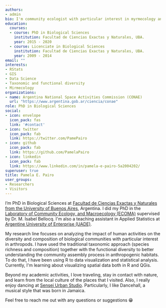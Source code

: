 ```yaml
---
authors:
- admin
bio: I'm community ecologist with particular interest in myrmecology and spatial data analysis.
education:
  courses:
  - course: PhD in Biological Sciences
    institution: Facultad de Ciencias Exactas y Naturales, UBA.
    year: 2015 - 2020
  - course: Licenciate in Biological Sciences
    institution: Facultad de Ciencias Exactas y Naturales, UBA.
    year: 2009 - 2014
email: ""
interests:
- RStats
- GIS
- Data Science
- Taxonomic and functional diversity
- Mirmecology
organizations:
- name: Argentina National Space Activities Commission (CONAE)
  url: "https://www.argentina.gob.ar/ciencia/conae"
role: PhD in Biological Sciences
social:
- icon: envelope
  icon_pack: fas
  link: '#contact'
- icon: twitter
  icon_pack: fab
  link: https://twitter.com/PamePairo
- icon: github
  icon_pack: fab
  link: https://github.com/PamelaPairo
- icon: linkedin
  icon_pack: fab
  link: https://www.linkedin.com/in/pamela-e-pairo-5a2004202/
superuser: true
title: Pamela E. Pairo
user_groups:
- Researchers
- Visitors
---
```


I’m PhD in Biological Sciences at [Facultad de Ciencias Exactas y Naturales from the University of Buenos Aires](https://exactas.uba.ar/), Argentina. I did my PhD in the [Laboratory of Community Ecology, and Macroecology (ECOMA)][] supervised by Dr. M. Isabel Bellocq. I'm also a teaching assistant in Applied Statistics at [Argentine University of Enterprise (UADE)](https://www.uade.edu.ar/facultad-de-ingenieria-y-ciencias-exactas/).

My research line focuses on analyzing the impact of human activities on the diversity and composition of biological communities with particular interest in arthropods. I have used the traditional taxonomic approach (species richness and composition) together with the functional diversity to better understanding the community assembly process in anthropogenic habitats. To do that, I have been using R to data visualization and statistical analysis. Currently, I'm learning about visualizing spatial data both in R and QGis.

Beyond my academic activities, I love traveling, stay in contact with nature, and learn from the local culture of the places that I visited. Also, I really enjoy dancing at [Sensei Urban Studio](https://www.instagram.com/senseiurbanstudio/?hl=en). Particularly, I like Dancehall, a musical style that was born in Jamaica. 

Feel free to reach me out with any questions or suggestions 😁

[Laboratory of Community Ecology, and Macroecology (ECOMA)]:http://www.ege.fcen.uba.ar/investigacion/ecologia-de-comunidades-y-macroecologia-ecoma/


